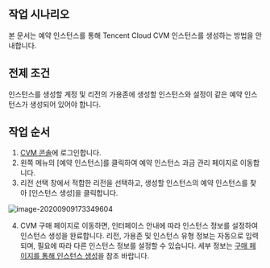 ## 작업 시나리오

본 문서는 예약 인스턴스를 통해 Tencent Cloud CVM 인스턴스를 생성하는 방법을 안내합니다.

## 전제 조건
인스턴스를 생성할 계정 및 리전의 가용존에 생성할 인스턴스와 설정이 같은 예약 인스턴스가 생성되어 있어야 합니다.

## 작업 순서

1. [CVM 콘솔](https://console.cloud.tencent.com/cvm/instance/index?rid=1)에 로그인합니다.
2. 왼쪽 메뉴의 [예약 인스턴스]를 클릭하여 예약 인스턴스 과금 관리 페이지로 이동합니다.
3. 리전 선택 창에서 적합한 리전을 선택하고, 생성할 인스턴스의 예약 인스턴스를 찾아 [인스턴스 생성]을 클릭합니다.

![image-20200909173349604](https://main.qcloudimg.com/raw/1a9a8900c83d99329f9317427a539989.png)

4. CVM 구매 페이지로 이동하면, 인터페이스 안내에 따라 인스턴스 정보를 설정하여 인스턴스 생성을 완료합니다.
리전, 가용존 및 인스턴스 유형 정보는 자동으로 입력되며, 필요에 따라 다른 인스턴스 정보를 설정할 수 있습니다. 세부 정보는 [구매 페이지를 통해 인스턴스 생성](https://intl.cloud.tencent.com/document/product/213/4855)을 참조 바랍니다.
